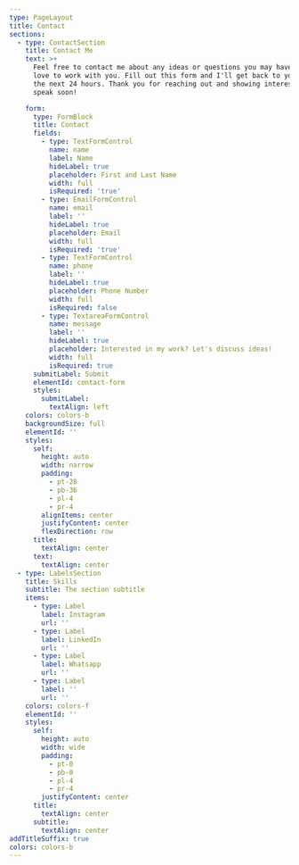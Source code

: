 ```yaml
---
type: PageLayout
title: Contact
sections:
  - type: ContactSection
    title: Contact Me
    text: >+
      Feel free to contact me about any ideas or questions you may have, I'd
      love to work with you. Fill out this form and I'll get back to you within
      the next 24 hours. Thank you for reaching out and showing interest, we'll
      speak soon!

    form:
      type: FormBlock
      title: Contact
      fields:
        - type: TextFormControl
          name: name
          label: Name
          hideLabel: true
          placeholder: First and Last Name
          width: full
          isRequired: 'true'
        - type: EmailFormControl
          name: email
          label: ''
          hideLabel: true
          placeholder: Email
          width: full
          isRequired: 'true'
        - type: TextFormControl
          name: phone
          label: ''
          hideLabel: true
          placeholder: Phone Number
          width: full
          isRequired: false
        - type: TextareaFormControl
          name: message
          label: ''
          hideLabel: true
          placeholder: Interested in my work? Let's discuss ideas!
          width: full
          isRequired: true
      submitLabel: Submit
      elementId: contact-form
      styles:
        submitLabel:
          textAlign: left
    colors: colors-b
    backgroundSize: full
    elementId: ''
    styles:
      self:
        height: auto
        width: narrow
        padding:
          - pt-28
          - pb-36
          - pl-4
          - pr-4
        alignItems: center
        justifyContent: center
        flexDirection: row
      title:
        textAlign: center
      text:
        textAlign: center
  - type: LabelsSection
    title: Skills
    subtitle: The section subtitle
    items:
      - type: Label
        label: Instagram
        url: ''
      - type: Label
        label: LinkedIn
        url: ''
      - type: Label
        label: Whatsapp
        url: ''
      - type: Label
        label: ''
        url: ''
    colors: colors-f
    elementId: ''
    styles:
      self:
        height: auto
        width: wide
        padding:
          - pt-0
          - pb-0
          - pl-4
          - pr-4
        justifyContent: center
      title:
        textAlign: center
      subtitle:
        textAlign: center
addTitleSuffix: true
colors: colors-b
---
```

